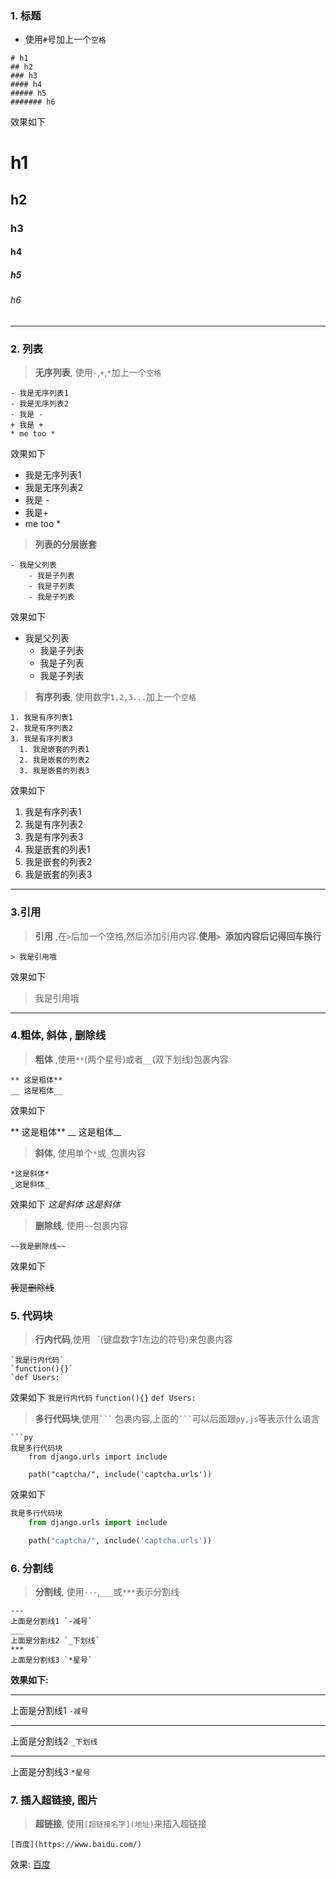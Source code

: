 ### 1. 标题

* 使用`#`号加上一个`空格`

```
# h1
## h2 
### h3
#### h4
##### h5 
####### h6
```

效果如下

# h1

## h2

### h3

#### h4

##### h5

###### h6

---

### 2. 列表

> **无序列表**, 使用`-`,`+`,`*`加上一个`空格`

```
- 我是无序列表1
- 我是无序列表2
- 我是 -
+ 我是 +
* me too *
```

效果如下

* 我是无序列表1
* 我是无序列表2
* 我是 -
* 我是+
* me too \*

> **列表的分层嵌套**

```
- 我是父列表
    - 我是子列表
    - 我是子列表
    - 我是子列表
```

效果如下

* 我是父列表
  * 我是子列表
  * 我是子列表
  * 我是子列表

> **有序列表**, 使用数字`1,2,3...`加上一个`空格`

```
1. 我是有序列表1
2. 我是有序列表2
3. 我是有序列表3
  1. 我是嵌套的列表1
  2. 我是嵌套的列表2
  3. 我是嵌套的列表3
```
效果如下

1. 我是有序列表1
2. 我是有序列表2
3. 我是有序列表3
  1. 我是嵌套的列表1
  2. 我是嵌套的列表2
  3. 我是嵌套的列表3
  
---
### 3.引用
  
> **引用** ,在`>`后加一个空格,然后添加引用内容.**使用`> `添加内容后记得回车换行**

```
> 我是引用哦
```
效果如下
> 我是引用哦

---
### 4.粗体, 斜体 , 删除线
> __粗体__ ,使用`**`(两个星号)或者`__`(双下划线)包裹内容

```
** 这是粗体**
__ 这是粗体__
```
效果如下

** 这是粗体**
__ 这是粗体__



> __斜体__, 使用单个`*`或`_`包裹内容

```
*这是斜体*
_这是斜体_
```
效果如下
*这是斜体*
_这是斜体_

> **删除线**, 使用`~~`包裹内容

```
~~我是删除线~~
```
效果如下

~~我是删除线~~

### 5. 代码块
> **行内代码**,使用` ` `(键盘数字1左边的符号)来包裹内容

```
`我是行内代码`
`function(){}`
`def Users:`
```
效果如下
`我是行内代码`
`function(){}`
`def Users:`

> **多行代码块**,使用` ``` ` 包裹内容,上面的` ``` `可以后面跟`py,js`等表示什么语言

```
```py
我是多行代码块
    from django.urls import include

    path("captcha/", include('captcha.urls'))
``````
效果如下

```py
我是多行代码块
    from django.urls import include

    path("captcha/", include('captcha.urls'))

```
### 6. 分割线
> **分割线**, 使用`---`,`___`或`***`表示分割线

```
---
上面是分割线1 `-减号`
___
上面是分割线2 `_下划线`
***
上面是分割线3 `*星号`
```
**效果如下:**

---
上面是分割线1 `-减号`
___
上面是分割线2 `_下划线`
***
上面是分割线3 `*星号`

### 7. 插入超链接, 图片
> **超链接**, 使用`[超链接名字](地址)`来插入超链接

```
[百度](https://www.baidu.com/)
```
效果: [百度](https://www.baidu.com/)


